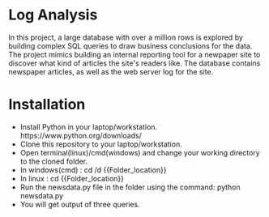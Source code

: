 # Log Analysis
<p>  In this project, a large database with over a million rows is explored by building complex SQL queries to draw business conclusions for the data. 
The project mimics building an internal reporting tool for a newpaper site to discover what kind of articles the site's readers like. The database contains newspaper articles, as well as the web server log for the site.
</p>

# Installation

<ul>
<li>Install Python in your laptop/workstation.
https://www.python.org/downloads/</li>
<li>Clone this repository to your laptop/workstation.</li>
<li>Open terminal(linux)/cmd(windows) and change your working directory to the cloned folder.</li>
<li>In windows(cmd) : cd /d {{Folder_location}}</li>
<li>In linux : cd {{Folder_location}}</li>
<li>Run the newsdata.py file in the folder using the command:
    python newsdata.py</li>
<li>You will get output of three queries.</li>
</ul>
